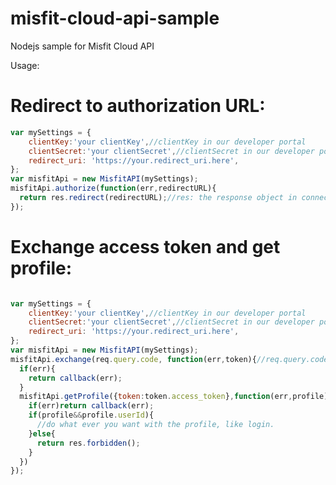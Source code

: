 misfit-cloud-api-sample
=======================

Nodejs sample for Misfit Cloud API

Usage:

# Redirect to authorization URL:
```javascript
var mySettings = {
	clientKey:'your clientKey',//clientKey in our developer portal
	clientSecret:'your clientSecret',//clientSecret in our developer portal
	redirect_uri: 'https://your.redirect_uri.here',
};
var misfitApi = new MisfitAPI(mySettings);
misfitApi.authorize(function(err,redirectURL){
  return res.redirect(redirectURL);//res: the response object in connect or sails.
});

```

# Exchange access token and get profile:
```javascript

var mySettings = {
	clientKey:'your clientKey',//clientKey in our developer portal
	clientSecret:'your clientSecret',//clientSecret in our developer portal
	redirect_uri: 'https://your.redirect_uri.here',
};
var misfitApi = new MisfitAPI(mySettings);
misfitApi.exchange(req.query.code, function(err,token){//req.query.code: the code parameter in URL
  if(err){
    return callback(err);
  }
  misfitApi.getProfile({token:token.access_token},function(err,profile){
    if(err)return callback(err);
    if(profile&&profile.userId){
      //do what ever you want with the profile, like login.
    }else{
      return res.forbidden();
    }
  })
});

```